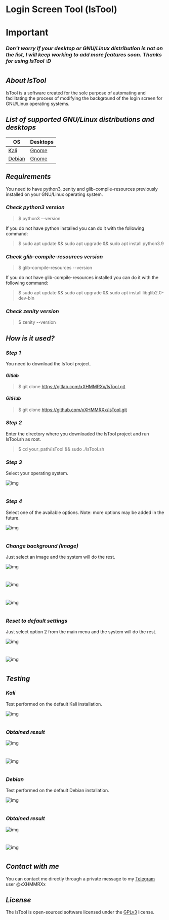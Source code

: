 # **Login Screen Tool (lsTool)**

# **Important**

### _**Don't worry if your desktop or GNU/Linux distribution is not on the list, I will keep working to add more features soon. Thanks for using lsTool :D**_

#

## _**About lsTool**_

lsTool is a software created for the sole purpose of automating and facilitating the process of modifying the background of the login screen for GNU/Linux operating systems.

## _**List of supported GNU/Linux distributions and desktops**_

| OS                                | Desktops                        |
| --------------------------------- | ------------------------------- |
| [Kali](https://www.kali.org/)     | [Gnome](https://www.gnome.org/) |
| [Debian](https://www.debian.org/) | [Gnome](https://www.gnome.org/) |

## _**Requirements**_

You need to have python3, zenity and glib-compile-resources previously installed on your GNU/Linux operating system.

### _**Check python3 version**_

> $ python3 --version

If you do not have python installed you can do it with the following command:

> $ sudo apt update && sudo apt upgrade && sudo apt install python3.9

### _**Check glib-compile-resources version**_

> $ glib-compile-resources --version

If you do not have glib-compile-resources installed you can do it with the following command:

> $ sudo apt update && sudo apt upgrade && sudo apt install libglib2.0-dev-bin

### _**Check zenity version**_

> $ zenity --version

## _**How is it used?**_

### _**Step 1**_

You need to download the lsTool project.

#### _**Gitlab**_

> $ git clone https://gitlab.com/xXHMMRXx/lsTool.git

#### _**GitHub**_

> $ git clone https://github.com/xXHMMRXx/lsTool.git

### _**Step 2**_

Enter the directory where you downloaded the lsTool project and run lsTool.sh as root.

> $ cd your_path/lsTool && sudo ./lsTool.sh

### _**Step 3**_

Select your operating system.

![img](src/assets/readme/01.png)

#

### _**Step 4**_

Select one of the available options.
Note: more options may be added in the future.

![img](src/assets/readme/02.png)

#

### _**Change background (Image)**_

Just select an image and the system will do the rest.

![img](src/assets/readme/02.png)

#

![img](src/assets/readme/03.png)

#

![img](src/assets/readme/04.png)

#

### _**Reset to default settings**_

Just select option 2 from the main menu and the system will do the rest.

![img](src/assets/readme/02.png)

#

![img](src/assets/readme/05.png)

#

## _**Testing**_

### _**Kali**_

Test performed on the default Kali installation.

![img](src/assets/readme/test-kali-gnome-01.png)

#

### _**Obtained result**_

![img](src/assets/readme/test-kali-gnome-02.png)

#

![img](src/assets/readme/test-kali-gnome-03.png)

#

### _**Debian**_

Test performed on the default Debian installation.

![img](src/assets/readme/test-debian-gnome-01.png)

#

### _**Obtained result**_

![img](src/assets/readme/test-debian-gnome-02.png)

#

![img](src/assets/readme/test-debian-gnome-03.png)

#

## _**Contact with me**_

You can contact me directly through a private message to my [Telegram](https://telegram.org/) user @xXHMMRXx

## _**License**_

The lsTool is open-sourced software licensed under the [GPLv3](https://www.gnu.org/licenses/agpl-3.0.html 'GPLv3') license.
